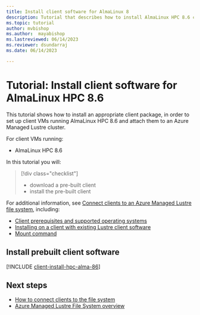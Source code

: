 ```yaml
---
title: Install client software for AlmaLinux 8
description: Tutorial that describes how to install AlmaLinux HPC 8.6 client software for the Azure Managed Lustre File System.
ms.topic: tutorial
author: mvbishop
ms.author:  mayabishop
ms.lastreviewed: 06/14/2023
ms.reviewer: dsundarraj
ms.date: 06/14/2023

---
```


# Tutorial: Install client software for AlmaLinux HPC 8.6

This tutorial shows how to install an appropriate client package, in order to set up client VMs running AlmaLinux HPC 8.6 and attach them to an Azure Managed Lustre cluster.

For client VMs running:

* AlmaLinux HPC 8.6

In this tutorial you will:

> [!div class="checklist"]
> * download a pre-built client
> * install the pre-built client

For additional information, see [Connect clients to an Azure Managed Lustre file system](connect-clients.md), including:

* [Client prerequisites and supported operating systems](connect-clients.md#client-prerequisites)
* [Installing on a client with existing Lustre client software](connect-clients.md#update-a-lustre-client-to-the-current-version)
* [Mount command](connect-clients.md#mount-command)

## Install prebuilt client software

[!INCLUDE [client-install-hpc-alma-86](includes/client-install-hpc-alma-86.md)]

## Next steps

* [How to connect clients to the file system](connect-clients.md)
* [Azure Managed Lustre File System overview](amlfs-overview.md)
